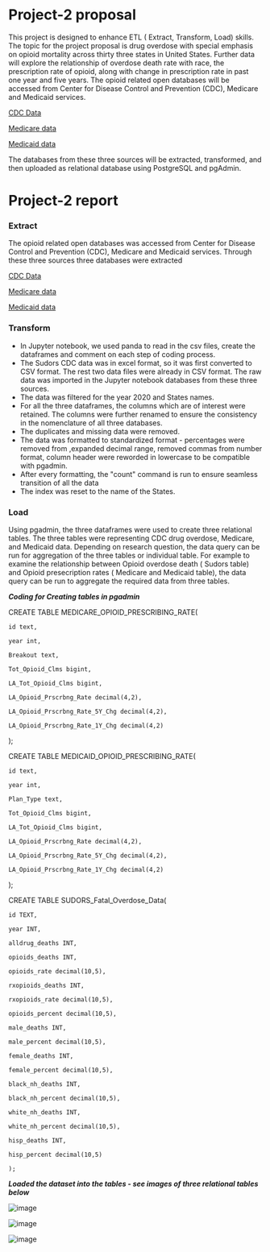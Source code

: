 # Project-2 proposal 
This project is designed to enhance ETL ( Extract, Transform, Load) skills. The topic for the project proposal is drug overdose with special emphasis on opioid mortality across thirty three states in United States. Further data will explore the relationship of overdose death rate with race, the prescription rate of opioid, along with change in prescription rate in past one year and five years. The opioid related open databases will be accessed from Center for Disease Control and Prevention (CDC), Medicare and Medicaid services. 

[CDC Data](https://www.cdc.gov/drugoverdose/fatal/dashboard/index.html)

[Medicare data](https://data.cms.gov/summary-statistics-on-use-and-payments/medicare-medicaid-opioid-prescribing-rates/medicare-part-d-opioid-prescribing-rates-by-geography/data)

[Medicaid data](https://data.cms.gov/summary-statistics-on-use-and-payments/medicare-medicaid-opioid-prescribing-rates/medicaid-opioid-prescribing-rates-by-geography/data)  

The databases from these three sources will be extracted, transformed, and then uploaded as relational database using PostgreSQL and pgAdmin.

# Project-2 report

### Extract
The opioid related open databases was accessed from Center for Disease Control and Prevention (CDC), Medicare and Medicaid services. Through these three sources three databases were extracted

[CDC Data](https://www.cdc.gov/drugoverdose/fatal/dashboard/index.html)

[Medicare data](https://data.cms.gov/summary-statistics-on-use-and-payments/medicare-medicaid-opioid-prescribing-rates/medicare-part-d-opioid-prescribing-rates-by-geography/data)

[Medicaid data](https://data.cms.gov/summary-statistics-on-use-and-payments/medicare-medicaid-opioid-prescribing-rates/medicaid-opioid-prescribing-rates-by-geography/data)  

### Transform
* In Jupyter notebook, we used panda to read in the csv files, create the dataframes and comment on each step of coding process.
* The Sudors CDC data was in excel format, so it was first converted to CSV format. The rest two data files were already in CSV format. The raw data was imported in the Jupyter notebook databases from these three sources. 
* The data was filtered for the year 2020 and States names. 
* For all the three dataframes, the columns which are of interest were retained. The columns were further renamed to ensure the consistency in the nomenclature of all three databases. 
* The duplicates and missing data were removed. 
* The data was formatted to standardized format - percentages were removed from ,expanded decimal range, removed commas from number format, column header were reworded in lowercase to be compatible with pgadmin.
* After every formatting, the "count" command is run to ensure seamless transition of all the data
* The index was reset to the name of the States. 

### Load
Using pgadmin, the three dataframes were used to create three relational tables. The three tables were representing CDC drug overdose, Medicare, and Medicaid data. Depending on research question, the data query can be run for aggregation of the three tables or individual table. For example to examine the relationship between Opioid overdose death ( Sudors table) and Opioid presecription rates ( Medicare and Medicaid table), the data query can be run to aggregate the required data from three tables.  

***Coding for Creating tables in pgadmin***

CREATE TABLE MEDICARE_OPIOID_PRESCRIBING_RATE(

	id text,
	
	year int,
	
	Breakout text,
	
	Tot_Opioid_Clms bigint,
	
	LA_Tot_Opioid_Clms bigint,
	
	LA_Opioid_Prscrbng_Rate decimal(4,2),
	
	LA_Opioid_Prscrbng_Rate_5Y_Chg decimal(4,2),
	
	LA_Opioid_Prscrbng_Rate_1Y_Chg decimal(4,2)
	
);

CREATE TABLE MEDICAID_OPIOID_PRESCRIBING_RATE(

	id text,
	
	year int,
	
	Plan_Type text,
	
	Tot_Opioid_Clms bigint,
	
	LA_Tot_Opioid_Clms bigint,
	
	LA_Opioid_Prscrbng_Rate decimal(4,2),
	
	LA_Opioid_Prscrbng_Rate_5Y_Chg decimal(4,2),
	
	LA_Opioid_Prscrbng_Rate_1Y_Chg decimal(4,2)
	
);

CREATE TABLE SUDORS_Fatal_Overdose_Data(

	id TEXT,
	
	year INT,
	
	alldrug_deaths INT,
	
	opioids_deaths INT,
	
	opioids_rate decimal(10,5),
	
	rxopioids_deaths INT,
	
	rxopioids_rate decimal(10,5),
	
	opioids_percent decimal(10,5),
	
	male_deaths INT,
	
	male_percent decimal(10,5),
	
	female_deaths INT,
	
	female_percent decimal(10,5),
	
	black_nh_deaths INT,
	
	black_nh_percent decimal(10,5),
	
	white_nh_deaths INT,
	
	white_nh_percent decimal(10,5),
	
	hisp_deaths INT,
	
	hisp_percent decimal(10,5)
	
	);

***Loaded the dataset into the tables - see images of three relational tables below***

![image](https://user-images.githubusercontent.com/109105878/209028745-75bb8853-bd11-4ad3-9b35-ca22edbc7373.png)


![image](https://user-images.githubusercontent.com/109105878/209028814-3f22600c-b8e9-4249-a688-bf6ba9049248.png)

![image](https://user-images.githubusercontent.com/109105878/209028824-a5caab63-018e-47cb-acae-f9105387a53b.png)


